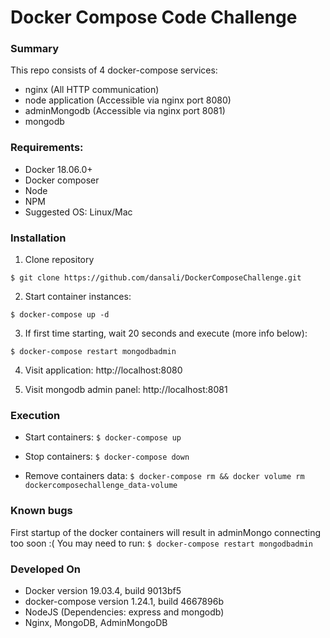 # Docker Compose Code Challenge

### Summary

This repo consists of 4 docker-compose services:
* nginx (All HTTP communication)
* node application (Accessible via nginx port 8080)
* adminMongodb (Accessible via nginx port 8081)
* mongodb

### Requirements:

* Docker 18.06.0+
* Docker composer
* Node
* NPM
* Suggested OS: Linux/Mac

### Installation

1) Clone repository

```
$ git clone https://github.com/dansali/DockerComposeChallenge.git
```
2) Start container instances:

```
$ docker-compose up -d
```
3) If first time starting, wait 20 seconds and execute (more info below):

```
$ docker-compose restart mongodbadmin
```
4) Visit application: http://localhost:8080

5) Visit mongodb admin panel: http://localhost:8081

### Execution

* Start containers:
```$ docker-compose up```

* Stop containers:
```$ docker-compose down```

* Remove containers data:
```$ docker-compose rm && docker volume rm dockercomposechallenge_data-volume```

### Known bugs

First startup of the docker containers will result in adminMongo connecting too soon :(
You may need to run:
``
$ docker-compose restart mongodbadmin
``

### Developed On

* Docker version 19.03.4, build 9013bf5
* docker-compose version 1.24.1, build 4667896b
* NodeJS (Dependencies: express and mongodb)
* Nginx, MongoDB, AdminMongoDB
